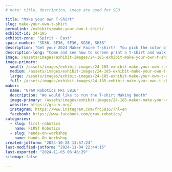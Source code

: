 ```yaml
---
# note: title, description, image are used for SEO

title: "Make your own T-Shirt"
slug: make-your-own-t-shirt
permalink: /exhibits/make-your-own-t-shirt/
exhibit-id: 24-185
exhibit-zone: "Spirit - East"
space-number: "SD36, SE36, SF36, SG36, SH36"
description: "Get your 2024 Maker Faire T-shirt!  You pick the color of the shirt and the ink"
description-long: "Come and see how to screen print a t-shirt and walk away with this year's Maker Faire edition.   "
image: /assets/images/exhibit-images/24-185-exhibit-make-your-own-t-shirt-maker-faire-shirt-large.jpg
image-primary: 
  small: /assets/images/exhibit-images/24-185-exhibit-make-your-own-t-shirt-maker-faire-shirt-small.jpg
  medium: /assets/images/exhibit-images/24-185-exhibit-make-your-own-t-shirt-maker-faire-shirt-medium.jpg
  large: /assets/images/exhibit-images/24-185-exhibit-make-your-own-t-shirt-maker-faire-shirt-large.jpg
  full: /assets/images/exhibit-images/24-185-exhibit-make-your-own-t-shirt-maker-faire-shirt-full.jpg
maker: 
  name: "GraV Robotics FRC 5816"
  description: "We would like to run the T-shirt Making booth"
  image-primary: /assets/images/exhibit-images/24-185-maker-make-your-own-t-shirt-grav-iitsec-medium.jpg
  website: https://gra-v.org/
  instagram: https://www.instagram.com/frc5816/?hl=en
  facebook: https://www.facebook.com/grav.robotics/
categories: 
  - slug: first-robotics
    name: FIRST Robotics
  - slug: hands-on-workshop
    name: Hands-On Workshop
created-jotform: "2024-10-28 13:57:24"
last-modified-jotform: "2024-11-04 22:44:15"
last-exported: "2024-11-05 06:46:29"
sitemap: false

---
```

